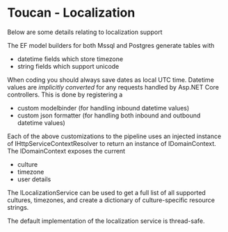 # Toucan - Localization

Below are some details relating to localization support

The EF model builders for both Mssql and Postgres generate tables with
* datetime fields which store timezone
* string fields which support unicode

When coding you should always save dates as local UTC time. Datetime values are *implicitly converted* for any requests handled by Asp.NET Core controllers. This is done by registering a

* custom modelbinder (for handling inbound datetime values)
* custom json formatter (for handling both inbound and outbound datetime values)

Each of the above customizations to the pipeline uses an injected instance of IHttpServiceContextResolver to return an instance of IDomainContext. The IDomainContext exposes the current

* culture
* timezone
* user details

The ILocalizationService can be used to get a full list of all supported cultures, timezones, and create a dictionary of culture-specific resource strings.

The default implementation of the localization service is thread-safe.